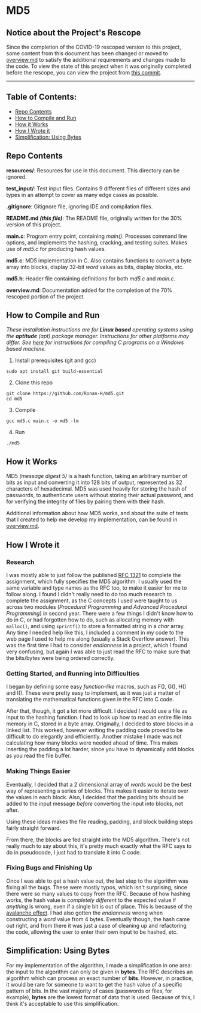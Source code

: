 # MD5

## Notice about the Project's Rescope
Since the completion of the COVID-19 rescoped version to this project, some content from this document has been changed or moved to [overview.md](overview.md) to satisfy the additional requirements and changes made to the code. To view the state of this project when it was originally completed before the rescope, you can view the project from [this commit](https://github.com/Ronan-H/md5/tree/529d4e4dd5e3a538c371f1900ecb9e99d03659eb).

---

## Table of Contents:
 * [Repo Contents](#repo-contents)
 * [How to Compile and Run](#how-to-compile-and-run)
 * [How it Works](#how-it-works)
 * [How I Wrote it](#how-i-wrote-it)
 * [Simplification: Using Bytes](#simplification-using-bytes)

## Repo Contents
**resources/**: Resources for use in this document. This directory can be ignored.

**test_input/**: Test input files. Contains 9 different files of different sizes and types in an attempt to cover as many edge cases as possible.

**.gitignore**: Gitignore file, ignoring IDE and compilation files.

**README.md *(this file)***: The README file, originally written for the 30% version of this project.

**main.c**: Program entry point, containing *main()*. Processes command line options, and implements the hashing, cracking, and testing suites. Makes use of *md5.c* for producing hash values.

**md5.c**: MD5 implementation in C. Also contains functions to convert a byte array into blocks, display 32-bit *word* values as bits, display blocks, etc.

**md5.h**: Header file containing definitions for both *md5.c* and *main.c*.

**overview.md**: Documentation added for the completion of the 70% rescoped portion of the project.

## How to Compile and Run

*These installation instructions are for **Linux based** operating systems using the **aptitude** (apt) package manager. Instructions for other platforms may differ. See [here](https://docs.microsoft.com/en-us/cpp/build/walkthrough-compile-a-c-program-on-the-command-line?view=vs-2019) for instructions for compiling C programs on a Windows based machine.*

1. Install prerequisites (git and gcc)
```shell
sudo apt install git build-essential
```

2. Clone this repo
```shell
git clone https://github.com/Ronan-H/md5.git
cd md5
```

3. Compile
```shell
gcc md5.c main.c -o md5 -lm
```

4. Run
```shell
./md5
```

## How it Works

MD5 *(message digest 5)* is a hash function, taking an arbitrary number of bits as input and converting it into 128 bits of output, represented as 32 characters of hexadecimal. MD5 was used heavily for storing the hash of passwords, to authenticate users without storing their actual password, and for verifying the integrity of files by pairing them with their hash.

Additional information about how MD5 works, and about the suite of tests that I created to help me develop my implementation, can be found in [overview.md](overview.md).

## How I Wrote it

### Research
I was mostly able to just follow the published [RFC 1321](https://www.ietf.org/rfc/rfc1321.txt) to complete the assignment, which fully specifies the MD5 algorithm. I usually used the same variable and type names as the RFC too, to make it easier for me to follow along. I found I didn't really need to do too much research to complete the assignment, as the C concepts I used were taught to us across two modules (*Procedural Programming* and *Advanced Procedural Programming*) in second year. There were a few things I didn't know how to do in C, or had forgotten how to do, such as allocating memory with ```malloc()```, and using ```sprintf()``` to store a formatted string in a *char* array. Any time I needed help like this, I included a comment in my code to the web page I used to help me along (usually a Stack Overflow answer). This was the first time I had to consider *endianness* in a project, which I found very confusing, but again I was able to just read the RFC to make sure that the bits/bytes were being ordered correctly.

### Getting Started, and Running into Difficulties
I began by defining some easy *function-like* macros, such as F(), G(), H() and I(). These were pretty easy to implement, as it was just a matter of translating the mathematical functions given in the RFC into C code.

After that, though, it got a lot more difficult. I decided I would use a file as input to the hashing function. I had to look up how to read an entire file into memory in C, stored in a byte array. Originally, I decided to store blocks in a linked list. This worked, however writing the padding code proved to be difficult to do elegantly and efficiently. Another mistake I made was not calculating how many blocks were needed ahead of time. This makes inserting the padding a lot harder, since you have to dynamically add blocks as you read the file buffer.

### Making Things Easier
Eventually, I decided that a 2 dimensional array of *word*s would be the best way of representing a series of blocks. This makes it easier to iterate over the values in each block. Also, I decided that the padding bits should be added to the input message *before* converting the input into blocks, not after.

Using these ideas makes the file reading, padding, and block building steps fairly straight forward.

From there, the blocks are fed straight into the MD5 algorithm. There's not really much to say about this, it's pretty much exactly what the RFC says to do in pseudocode, I just had to translate it into C code.

### Fixing Bugs and Finishing Up
Once I was able to get a hash value out, the last step to the algorithm was fixing all the bugs. These were mostly typos, which isn't surprising, since there were so many values to copy from the RFC. Because of how hashing works, the hash value is *completely different* to the expected value if *anything* is wrong, even if a single bit is out of place. This is because of the [avalanche effect](https://en.wikipedia.org/wiki/Avalanche_effect). I had also gotten the *endianness* wrong when constructing a *word* value from 4 bytes. Eventually though, the hash came out right, and from there it was just a case of cleaning up and refactoring the code, allowing the user to enter their own input to be hashed, etc.

## Simplification: Using Bytes
For my implementation of the algorithm, I made a simplification in one area: the input to the algorithm can only be given in **bytes**. The RFC describes an algorithm which can process an exact number of **bits**. However, in practice, it would be rare for someone to want to get the hash value of a specific pattern of bits. In the vast majority of cases (passwords or files, for example), **bytes** are the lowest format of data that is used. Because of this, I think it's acceptable to use this simplification.

